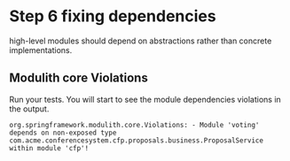 # Step 6 fixing dependencies

high-level modules should depend on abstractions rather than concrete
implementations.

## Modulith core Violations

Run your tests. You will start to see the module dependencies
violations in the output.

```text
org.springframework.modulith.core.Violations: - Module 'voting' depends on non-exposed type com.acme.conferencesystem.cfp.proposals.business.ProposalService within module 'cfp'!
```
